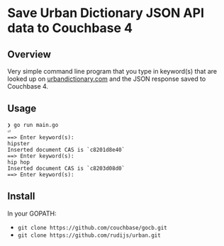 # Save Urban Dictionary JSON API data to Couchbase 4

## Overview

Very simple command line program that you type in keyword(s) that are looked up on [urbandictionary.com](http://urbandictionary.com) and the JSON response saved to Couchbase 4.

## Usage

```
❯ go run main.go                                                                                                      ⏎
==> Enter keyword(s):
hipster
Inserted document CAS is `c8201d8e40`
==> Enter keyword(s):
hip hop
Inserted document CAS is `c8203d08d0`
==> Enter keyword(s):
```

## Install

In your GOPATH:

- `git clone https://github.com/couchbase/gocb.git`
- `git clone https://github.com/rudijs/urban.git`
